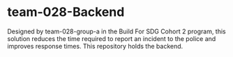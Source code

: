 # team-028-Backend
Designed by team-028-group-a in the Build For SDG Cohort 2 program, this solution reduces the time required to report an incident to the police and improves response times. This repository holds the backend.
